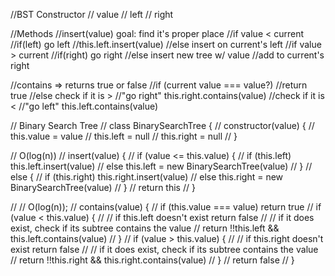 //BST Constructor
  // value
  // left
  // right

//Methods
  //insert(value) goal: find it's proper place
  //if value < current
    //if(left) go left
      //this.left.insert(value)
    //else insert on current's left
  //if value > current
    //if(right) go right
    //else insert new tree w/ value
    //add to current's right

  //contains => returns true or false
    //if (current value === value?)
      //return true
    //else check if it is >
      //"go right" this.right.contains(value)
    //check if it is <
      //"go left" this.left.contains(value)



// Binary Search Tree
// class BinarySearchTree {
//   constructor(value) {
//     this.value = value
//     this.left = null
//     this.right = null
//   }

// O(log(n))
  // insert(value) {
  //   if (value <= this.value) {
  //     if (this.left) this.left.insert(value)
  //     else this.left = new BinarySearchTree(value)
  //   }
  //   else {
  //     if (this.right) this.right.insert(value)
  //     else this.right = new BinarySearchTree(value)
  //   }
  //   return this
  // }

// // O(log(n));
//   contains(value) {
//     if (this.value === value) return true
//     if (value < this.value) {
//       // if this.left doesn't exist return false
//       // if it does exist, check if its subtree contains the value
//       return !!this.left && this.left.contains(value)
//     }
//     if (value > this.value) {
//       // if this.right doesn't exist return false
//       // if it does exist, check if its subtree contains the value
//       return !!this.right && this.right.contains(value)
//     }
//     return false
//   }
